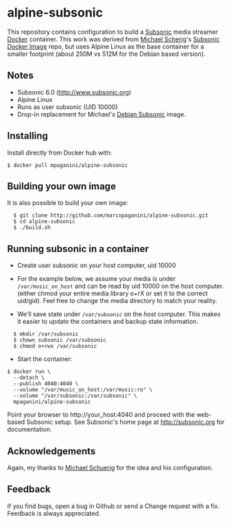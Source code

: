 # alpine-subsonic

This repository contains configuration to build a
[Subsonic](http://subsonic.org) media streamer [Docker](http://docker.io)
container. This work was derived from [Michael
Scherig](https://github.com/mschuerig)'s [Subsonic Docker
Image](https://github.com/mschuerig/subsonic-docker-image) repo, but uses
Alpine Linux as the base container for a smaller footprint (about 250M vs 512M
for the Debian based version).


## Notes

* Subsonic 6.0 (http://www.subsonic.org)
* Alpine Linux
* Runs as user subsonic (UID 10000)
* Drop-in replacement for Michael's [Debian Subsonic](https://hub.docker.com/r/mschuerig/debian-subsonic/) image.

## Installing

Install directly from Docker hub with:

```shell
$ docker pull mpaganini/alpine-subsonic
```

## Building your own image

It is also possible to build your own image:

```shell
  $ git clone http://github.com/marcopaganini/alpine-subsonic.git
  $ cd alpine-subsonic
  $ ./build.sh
```

## Running subsonic in a container

* Create user subsonic on your host computer, uid 10000

* For the example below, we assume your media is under `/var/music_on_host` and
  can be read by uid 10000 on the host computer.  (either chmod your entire
  media library o+rX or set it to the correct uid/gid). Feel free to change the
  media directory to match your reality.

* We'll save state under `/var/subsonic` on the *host* computer. This makes it easier
  to update the containers and backup state information.

```shell
  $ mkdir /var/subsonic
  $ chown subsonic /var/subsonic
  $ chmod o+rwx /var/subsonic
```

* Start the container:

```shell
$ docker run \
  --detach \
  --publish 4040:4040 \
  --volume "/var/music_on_host:/var/music:ro" \
  --volume "/var/subsonic:/var/subsonic" \
  mpaganini/alpine-subsonic

```

Point your browser to http://your_host:4040 and proceed with the web-based Subsonic
setup. See Subsonic's home page at http://subsonic.org for documentation.

## Acknowledgements

Again, my thanks to [Michael Schuerig](https://github.com/mschuerig) for the idea and
his configuration.

## Feedback

If you find bugs, open a bug in Github or send a Change request with a fix. Feedback
is always appreciated.
